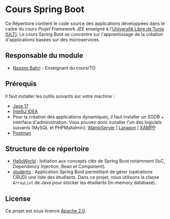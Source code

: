 # Cours Spring Boot

Ce Répertoire contient le code source des applications développées dans le cadre du cours *Projet Framework JEE* enseigné à l'[Université Libre de Tunis (ULT)](https://www.ult-tunisie.com). Le cours Spring Boot se concentre sur l'apprentissage de la création d'applications basées sur des microservices.

## Responsable du module

* [Nassim Bahri](https://www.nassimbahri.ovh) - Enseignant du cours/TD

## Prérequis

Il faut installer les outils suivants sur votre machine :

* [Java 17](https://www.oracle.com/java/technologies/downloads/#java17)
* [IntelliJ IDEA](https://www.jetbrains.com/idea/)
* Pour la création des applications dynamiques, il faut installer un SGDB + interface d'administration. Vous pouvez donc installer l'un des logiciels suivants (MySQL et PHPMyAdmin): [WampServer](https://www.wampserver.com/en/) | [Laragon](https://laragon.org/) | [XAMPP](https://www.apachefriends.org/)
* [Postman](https://www.postman.com/)

## Structure de ce répertoire

* [HelloWorld](HelloWorld) : Initiation aux concepts clés de Spring Boot notamment (IoC, Dependency Injection, Bean et Component).
* [students](students) : Application Spring Boot permettant de gérer (opérations CRUD) une liste des étudiants. Dans ce projet, nous utilisons la classe ``ArrayList`` de Java pour stocker les étudiants (In-memory database).

## License

Ce projet est sous licence [Apache 2.0](https://choosealicense.com/licenses/apache-2.0/). 